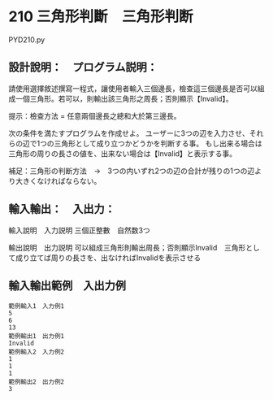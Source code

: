 # 210 三角形判斷　三角形判断
PYD210.py
## 設計說明：　プログラム説明：
請使用選擇敘述撰寫一程式，讓使用者輸入三個邊長，檢查這三個邊長是否可以組成一個三角形。若可以，則輸出該三角形之周長；否則顯示【Invalid】。

提示：檢查方法 = 任意兩個邊長之總和大於第三邊長。

次の条件を満たすプログラムを作成せよ。
ユーザーに3つの辺を入力させ、それらの辺で1つの三角形として成り立つかどうかを判断する事。
もし出来る場合は三角形の周りの長さの値を、出来ない場合は【Invalid】と表示する事。

補足：三角形の判断方法　→　3つの内いずれ2つの辺の合計が残りの1つの辺より大きくなければならない。


## 輸入輸出：　入出力：
輸入說明　入力説明
三個正整數　自然数3つ

輸出說明　出力説明
可以組成三角形則輸出周長；否則顯示Invalid　三角形として成り立てば周りの長さを、出なければInvalidを表示させる

## 輸入輸出範例　入出力例
```
範例輸入1　入力例1
5
6
13
範例輸出1　出力例1
Invalid
範例輸入2　入力例2
1
1
1
範例輸出2　出力例2
3
```

